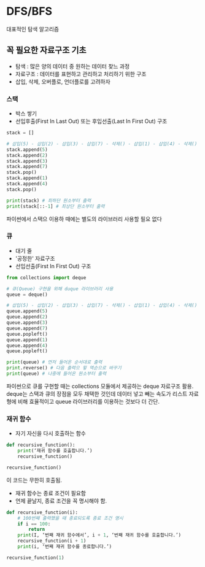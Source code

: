 # DFS/BFS
대표적인 탐색 알고리즘

## 꼭 필요한 자료구조 기초
- 탐색 : 많은 양의 데이터 중 원하는 데이터 찾느 과정
- 자료구조 : 데이터를 표현하고 관리하고 처리하기 위한 구조
- 삽입, 삭제, 오버플로, 언더플로를 고려하자

### 스택
- 박스 쌓기
- 선입후출(First In Last Out) 또는 후입선출(Last In First Out) 구조
```python
stack = []

# 삽입(5) - 삽입(2) - 삽입(3) - 삽입(7) - 삭제() - 삽입(1) - 삽입(4) - 삭제()
stack.append(5)
stack.append(2)
stack.append(3)
stack.append(7)
stack.pop()
stack.append(1)
stack.append(4)
stack.pop()

print(stack) # 최하단 원소부터 출력
print(stack[::-1] # 최상단 원소부터 출력
```
파이썬에서 스택으 이용하 때에는 별도의 라이브러리 사용할 필요 없다

### 큐
- 대기 줄
- '공정한' 자료구조
- 선입선출(First In First Out) 구조
```python
from collections import deque

# 큐(Queue) 구현을 위해 duque 라이브러리 사용
queue = deque()

# 삽입(5) - 삽입(2) - 삽입(3) - 삽입(7) - 삭제() - 삽입(1) - 삽입(4) - 삭제()
queue.append(5)
queue.append(2)
queue.append(3)
queue.append(7)
queue.popleft()
queue.append(1)
queue.append(4)
queue.popleft()

print(queue) # 먼저 들어온 순서대로 출력
print.reverse() # 다음 출력으 윟 역순으로 바꾸기
print(queue) # 나중에 들어온 원소부터 출력
```
파이썬으로 큐를 구현할 때는 collections 모듈에서 제공하는 deque 자료구조 활용.
deque는 스택과 큐의 장점을 모두 채택한 것인데 데이터 넣고 빼는 속도가 리스트 자료형에 비해 효율적이고 queue 라이브러리를 이용하는 것보다 더 간단.

### 재귀 함수
- 자기 자신을 다시 호출하는 함수

```python
def recursive_function():
	print(‘재귀 함수를 호출합니다.’)
	recursive_function()

recursive_function()
```
이 코드는 무한히 호출됨.

- 재귀 함수는 종료 조건이 필요함
- 언제 끝날지, 종료 조건을 꼭 명시해야 함.
```python
def recursive_function(i):
	# 100번째 출력했을 때 종료되도록 종료 조건 명시
	if i == 100:
		return
	print(I, ‘번째 재귀 함수에서’, i + 1, ‘번째 재귀 함수를 호출합니다.’)
	recursive_function(i + 1)
	print(i, ‘번째 재귀 함수를 종료합니다.’)

recursive_function(1)
```

